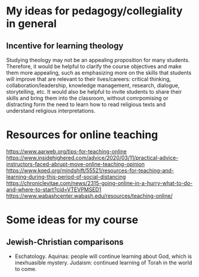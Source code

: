 # My ideas for pedagogy/collegiality in general
## Incentive for learning theology
Studying theology may not be an appealing proposition for many students. Therefore, it would be helpful to clarify the course objectives and make them more appealing, such as emphasizing more on the skills that students will improve that are relevant to their lives/careers: critical thinking, collaboration/leadership, knowledge management, research, dialogue, storytelling, etc. It would also be helpful to invite students to share their skills and bring them into the classroom, without comrpomising or distracting form the need to learn how to read religious texts and understand religious interpretations.

# Resources for online teaching
https://www.aarweb.org/tips-for-teaching-online
https://www.insidehighered.com/advice/2020/03/11/practical-advice-instructors-faced-abrupt-move-online-teaching-opinion
https://www.kqed.org/mindshift/55521/resources-for-teaching-and-learning-during-this-period-of-social-distancing
https://chroniclevitae.com/news/2315-going-online-in-a-hurry-what-to-do-and-where-to-start?cid=VTEVPMSED1
https://www.wabashcenter.wabash.edu/resources/teaching-online/

# Some ideas for my course
## Jewish-Christian comparisons
- Eschatology. Aquinas: people will continue learning about God, which is inexhuasible mystery. Judaism: continued learning of Torah in the world to come.

